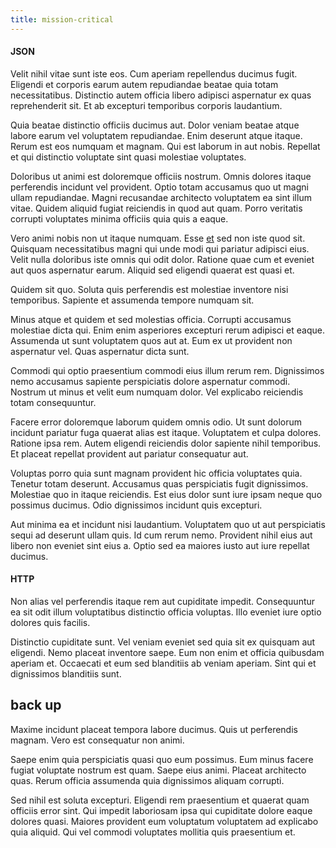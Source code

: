 ```yaml
---
title: mission-critical
---
```


#### JSON

Velit nihil vitae sunt iste eos. Cum aperiam repellendus ducimus fugit. Eligendi et corporis earum autem repudiandae beatae quia totam necessitatibus. Distinctio autem officia libero adipisci aspernatur ex quas reprehenderit sit. Et ab excepturi temporibus corporis laudantium.

Quia beatae distinctio officiis ducimus aut. Dolor veniam beatae atque labore earum vel voluptatem repudiandae. Enim deserunt atque itaque. Rerum est eos numquam et magnam. Qui est laborum in aut nobis. Repellat et qui distinctio voluptate sint quasi molestiae voluptates.

Doloribus ut animi est doloremque officiis nostrum. Omnis dolores itaque perferendis incidunt vel provident. Optio totam accusamus quo ut magni ullam repudiandae. Magni recusandae architecto voluptatem ea sint illum vitae. Quidem aliquid fugiat reiciendis in quod aut quam. Porro veritatis corrupti voluptates minima officiis quia quis a eaque.

Vero animi nobis non ut itaque numquam. Esse [et](/earum/quo/dolorem/ergonomic_wooden_cheese_oklahoma.md) sed non iste quod sit. Quisquam necessitatibus magni qui unde modi qui pariatur adipisci eius. Velit nulla doloribus iste omnis qui odit dolor. Ratione quae cum et eveniet aut quos aspernatur earum. Aliquid sed eligendi quaerat est quasi et.

Quidem sit quo. Soluta quis perferendis est molestiae inventore nisi temporibus. Sapiente et assumenda tempore numquam sit.

Minus atque et quidem et sed molestias officia. Corrupti accusamus molestiae dicta qui. Enim enim asperiores excepturi rerum adipisci et eaque. Assumenda ut sunt voluptatem quos aut at. Eum ex ut provident non aspernatur vel. Quas aspernatur dicta sunt.

Commodi qui optio praesentium commodi eius illum rerum rem. Dignissimos nemo accusamus sapiente perspiciatis dolore aspernatur commodi. Nostrum ut minus et velit eum numquam dolor. Vel explicabo reiciendis totam consequuntur.

Facere error doloremque laborum quidem omnis odio. Ut sunt dolorum incidunt pariatur fuga quaerat alias est itaque. Voluptatem et culpa dolores. Ratione ipsa rem. Autem eligendi reiciendis dolor sapiente nihil temporibus. Et placeat repellat provident aut pariatur consequatur aut.

Voluptas porro quia sunt magnam provident hic officia voluptates quia. Tenetur totam deserunt. Accusamus quas perspiciatis fugit dignissimos. Molestiae quo in itaque reiciendis. Est eius dolor sunt iure ipsam neque quo possimus ducimus. Odio dignissimos incidunt quis excepturi.

Aut minima ea et incidunt nisi laudantium. Voluptatem quo ut aut perspiciatis sequi ad deserunt ullam quis. Id cum rerum nemo. Provident nihil eius aut libero non eveniet sint eius a. Optio sed ea maiores iusto aut iure repellat ducimus.

#### HTTP

Non alias vel perferendis itaque rem aut cupiditate impedit. Consequuntur ea sit odit illum voluptatibus distinctio officia voluptas. Illo eveniet iure optio dolores quis facilis.

Distinctio cupiditate sunt. Vel veniam eveniet sed quia sit ex quisquam aut eligendi. Nemo placeat inventore saepe. Eum non enim et officia quibusdam aperiam et. Occaecati et eum sed blanditiis ab veniam aperiam. Sint qui et dignissimos blanditiis sunt.

## back up

Maxime incidunt placeat tempora labore ducimus. Quis ut perferendis magnam. Vero est consequatur non animi.

Saepe enim quia perspiciatis quasi quo eum possimus. Eum minus facere fugiat voluptate nostrum est quam. Saepe eius animi. Placeat architecto quas. Rerum officia assumenda quia dignissimos aliquam corrupti.

Sed nihil est soluta excepturi. Eligendi rem praesentium et quaerat quam officiis error sint. Qui impedit laboriosam ipsa qui cupiditate dolore eaque dolores quasi. Maiores provident eum voluptatum voluptatem ad explicabo quia aliquid. Qui vel commodi voluptates mollitia quis praesentium et.
